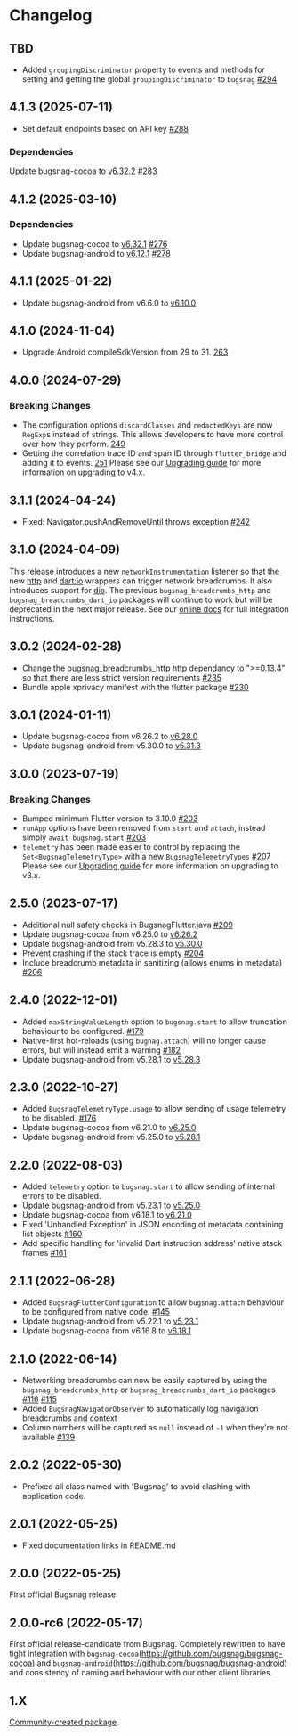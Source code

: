 # Changelog

## TBD

- Added `groupingDiscriminator` property to events and methods for setting and getting the global `groupingDiscriminator` to `bugsnag` [#294](https://github.com/bugsnag/bugsnag-flutter/pull/294)

## 4.1.3 (2025-07-11)

- Set default endpoints based on API key [#288](https://github.com/bugsnag/bugsnag-flutter/pull/288)

### Dependencies

Update bugsnag-cocoa to [v6.32.2](https//github.com/bugsnag/bugsnag-cocoa/releases/tag/v6.32.2) [#283](https://github.com/bugsnag/bugsnag-flutter/pull/283)

## 4.1.2 (2025-03-10)

### Dependencies

- Update bugsnag-cocoa to [v6.32.1](https//github.com/bugsnag/bugsnag-cocoa/releases/tag/v6.32.1) [#276](https://github.com/bugsnag/bugsnag-flutter/pull/276)
- Update bugsnag-android to [v6.12.1](https//github.com/bugsnag/bugsnag-android/releases/tag/v6.12.1) [#278](https://github.com/bugsnag/bugsnag-flutter/pull/278)

## 4.1.1 (2025-01-22)

- Update bugsnag-android from v6.6.0 to [v6.10.0](https://github.com/bugsnag/bugsnag-android/blob/master/CHANGELOG.md#6100-2024-11-14)

## 4.1.0 (2024-11-04)

- Upgrade Android compileSdkVersion from 29 to 31.
  [263](https://github.com/bugsnag/bugsnag-flutter/pull/263)

## 4.0.0 (2024-07-29)

### Breaking Changes

- The configuration options `discardClasses` and `redactedKeys` are now `RegExp`s instead of strings. This allows developers to have more control over how they perform.
  [249](https://github.com/bugsnag/bugsnag-flutter/pull/249)
- Getting the correlation trace ID and span ID through `flutter_bridge` and adding it to events.
  [251](https://github.com/bugsnag/bugsnag-flutter/pull/251)
Please see our [Upgrading guide](./UPGRADING.MD) for more information on upgrading to v4.x.

## 3.1.1 (2024-04-24)

- Fixed: Navigator.pushAndRemoveUntil throws exception [#242](https://github.com/bugsnag/bugsnag-flutter/pull/242)

## 3.1.0 (2024-04-09)

This release introduces a new `networkInstrumentation` listener so that the new [http](https://pub.dev/packages/bugsnag_http_client) and [dart:io](https://pub.dev/packages/bugsnag_flutter_dart_io_http_client) wrappers can trigger network breadcrumbs. It also introduces support for [dio](https://pub.dev/packages/dio).
The previous `bugsnag_breadcrumbs_http` and `bugsnag_breadcrumbs_dart_io` packages will continue to work but will be deprecated in the next major release.
See our [online docs](https://docs.bugsnag.com/platforms/flutter/customizing-breadcrumbs/#network-request-breadcrumbs) for full integration instructions.

## 3.0.2 (2024-02-28)

- Change the bugsnag_breadcrumbs_http http dependancy to ">=0.13.4" so that there are less strict version requirements [#235](https://github.com/bugsnag/bugsnag-flutter/pull/235)
- Bundle apple xprivacy manifest with the flutter package [#230](https://github.com/bugsnag/bugsnag-flutter/pull/230)

## 3.0.1 (2024-01-11)

- Update bugsnag-cocoa from v6.26.2 to [v6.28.0](https://github.com/bugsnag/bugsnag-cocoa/blob/master/CHANGELOG.md#6280-2023-12-13)
- Update bugsnag-android from v5.30.0 to [v5.31.3](https://github.com/bugsnag/bugsnag-android/blob/master/CHANGELOG.md#5313-2023-11-06)

## 3.0.0 (2023-07-19)

### Breaking Changes

- Bumped minimum Flutter version to 3.10.0
  [#203](https://github.com/bugsnag/bugsnag-flutter/pull/203)
- `runApp` options have been removed from `start` and `attach`, instead simply `await bugsnag.start`
  [#203](https://github.com/bugsnag/bugsnag-flutter/pull/203)
- `telemetry` has been made easier to control by replacing the `Set<BugsnagTelemetryType>` with a new `BugsnagTelemetryTypes`
  [#207](https://github.com/bugsnag/bugsnag-flutter/pull/207)
Please see our [Upgrading guide](./UPGRADING.MD) for more information on upgrading to v3.x.

## 2.5.0 (2023-07-17)

- Additional null safety checks in BugsnagFlutter.java [#209](https://github.com/bugsnag/bugsnag-flutter/pull/209)
- Update bugsnag-cocoa from v6.25.0 to [v6.26.2](https://github.com/bugsnag/bugsnag-cocoa/blob/master/CHANGELOG.md#6262-2023-04-20)
- Update bugsnag-android from v5.28.3 to [v5.30.0](https://github.com/bugsnag/bugsnag-android/blob/master/CHANGELOG.md#5300-2023-05-11)
- Prevent crashing if the stack trace is empty
  [#204](https://github.com/bugsnag/bugsnag-flutter/pull/204)
- Include breadcrumb metadata in sanitizing (allows enums in metadata)
  [#206](https://github.com/bugsnag/bugsnag-flutter/pull/206)

## 2.4.0 (2022-12-01)

- Added `maxStringValueLength` option to `bugsnag.start` to allow truncation behaviour to be configured.
  [#179](https://github.com/bugsnag/bugsnag-flutter/pull/179)
- Native-first hot-reloads (using `bugnag.attach`) will no longer cause errors, but will instead emit a warning
  [#182](https://github.com/bugsnag/bugsnag-flutter/pull/182)
- Update bugsnag-android from v5.28.1 to [v5.28.3](https://github.com/bugsnag/bugsnag-android/blob/master/CHANGELOG.md#5283-2022-11-16)

## 2.3.0 (2022-10-27)

- Added `BugsnagTelemetryType.usage` to allow sending of usage telemetry to be disabled.
  [#176](https://github.com/bugsnag/bugsnag-flutter/pull/176)
- Update bugsnag-cocoa from v6.21.0 to [v6.25.0](https://github.com/bugsnag/bugsnag-cocoa/blob/master/CHANGELOG.md#6240-2022-10-05)
- Update bugsnag-android from v5.25.0 to [v5.28.1](https://github.com/bugsnag/bugsnag-android/blob/master/CHANGELOG.md#5281-2022-10-19)

## 2.2.0 (2022-08-03)

- Added `telemetry` option to `bugsnag.start` to allow sending of internal errors to be disabled.
- Update bugsnag-android from v5.23.1 to [v5.25.0](https://github.com/bugsnag/bugsnag-android/blob/master/CHANGELOG.md#5250-2022-07-19)
- Update bugsnag-cocoa from v6.18.1 to [v6.21.0](https://github.com/bugsnag/bugsnag-cocoa/blob/master/CHANGELOG.md#6210-2022-07-20)
- Fixed 'Unhandled Exception' in JSON encoding of metadata containing list objects
  [#160](https://github.com/bugsnag/bugsnag-flutter/pull/160)
- Add specific handling for 'invalid Dart instruction address' native stack frames
  [#161](https://github.com/bugsnag/bugsnag-flutter/pull/161)

## 2.1.1 (2022-06-28)

- Added `BugsnagFlutterConfiguration` to allow `bugsnag.attach` behaviour to be configured from native code.
  [#145](https://github.com/bugsnag/bugsnag-flutter/pull/145)
- Update bugsnag-android from v5.22.1 to [v5.23.1](https://github.com/bugsnag/bugsnag-android/blob/master/CHANGELOG.md#5231-2022-06-23)
- Update bugsnag-cocoa from v6.16.8 to [v6.18.1](https://github.com/bugsnag/bugsnag-cocoa/blob/master/CHANGELOG.md#6181-2022-06-22)

## 2.1.0 (2022-06-14)

- Networking breadcrumbs can now be easily captured by using the `bugsnag_breadcrumbs_http` or `bugsnag_breadcrumbs_dart_io` packages
  [#116](https://github.com/bugsnag/bugsnag-flutter/pull/116)
  [#115](https://github.com/bugsnag/bugsnag-flutter/pull/115)
- Added `BugsnagNavigatorObserver` to automatically log navigation breadcrumbs and context
- Column numbers will be captured as `null` instead of `-1` when they're not available
  [#139](https://github.com/bugsnag/bugsnag-flutter/pull/139)

## 2.0.2 (2022-05-30)

- Prefixed all class named with 'Bugsnag' to avoid clashing with application code.

## 2.0.1 (2022-05-25)

- Fixed documentation links in README.md

## 2.0.0 (2022-05-25)

First official Bugsnag release.

## 2.0.0-rc6 (2022-05-17)

First official release-candidate from Bugsnag. Completely rewritten to have tight integration with `bugsnag-cocoa`(https://github.com/bugsnag/bugsnag-cocoa) and `bugsnag-android`(https://github.com/bugsnag/bugsnag-android) and consistency of naming and behaviour with our other client libraries.

## 1.X

[Community-created package](https://github.com/GetDutchie/bugsnag_flutter).

